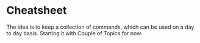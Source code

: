 # Cheatsheet

The idea is to keep a collection of commands, which can be used on a day to day basis. Starting it with Couple of Topics for now.

